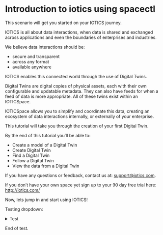 # Introduction to iotics using spacectl
This scenario will get you started on your IOTICS journey.

IOTICS is all about data interactions, when data is shared and exchanged across applications and even the boundaries of enterprises and industries.

We believe data interactions should be:

* secure and transparent
* across any format
* available anywhere

IOTICS enables this connected world through the use of Digital Twins.

Digital Twins are digital copies of physical assets, each with their own configurable and updatable metadata. They can also have feeds for when a feed of data is more appropriate. All of these twins exist within an IOTICSpace.

IOTICSpace allows you to simplify and coordinate this data, creating an ecosystem of data interactions internally, or externally of your enterprise.

This tutorial will take you through the creation of your first Digital Twin.

By the end of this tutorial you’ll be able to:

* Create a model of a Digital Twin
* Create Digital Twin
* Find a Digital Twin
* Follow a Digital Twin
* View the data from a Digital Twin

If you have any questions or feedback, contact us at: support@iotics.com. 

If you don’t have your own space yet sign up to your 90 day free trial here: http://iotics.com/

Now, lets jump in and start using IOTICS!

Testing dropdown:

<details>
<summary>Test</summary>
<br>
Test Dropdown
</details>

End of test.
